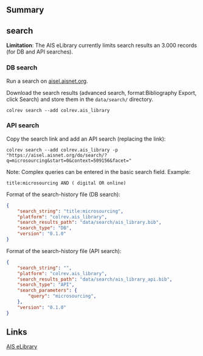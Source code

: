 ## Summary

## search

**Limitation**: The AIS eLibrary currently limits search results an 3.000 records (for DB and API searches).

### DB search

Run a search on [aisel.aisnet.org](https://aisel.aisnet.org/).

Download the search results (advanced search, format:Bibliography Export, click Search) and store them in the `data/search/` directory.

```
colrev search --add colrev.ais_library
```

### API search

Copy the search link and add an API search (replacing the link):

```
colrev search --add colrev.ais_library -p "https://aisel.aisnet.org/do/search/?q=microsourcing&start=0&context=509156&facet="
```

Note: Complex queries can be entered in the basic search field. Example:

```
title:microsourcing AND ( digital OR online)
```

Format of the search-history file (DB search):

```json
{
    "search_string": "title:microsourcing",
    "platform": "colrev.ais_library",
    "search_results_path": "data/search/ais_library.bib",
    "search_type": "DB",
    "version": "0.1.0"
}
```

Format of the search-history file (API search):

```json
{
    "search_string": "",
    "platform": "colrev.ais_library",
    "search_results_path": "data/search/ais_library_api.bib",
    "search_type": "API",
    "search_parameters": {
        "query": "microsourcing",
    },
    "version": "0.1.0"
}
```

## Links

[AIS eLibrary](https://aisel.aisnet.org/)
